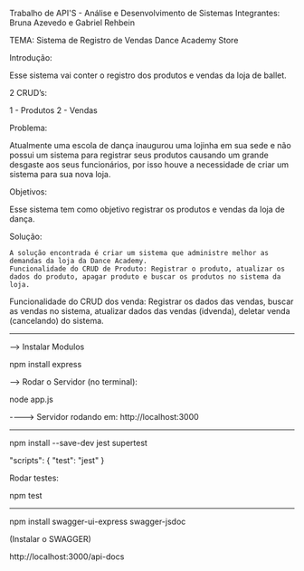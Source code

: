 Trabalho de API'S - Análise e Desenvolvimento de Sistemas 
Integrantes: Bruna Azevedo e Gabriel Rehbein

TEMA: Sistema de Registro de Vendas Dance Academy Store

Introdução: 

Esse sistema vai conter o registro dos produtos e vendas da loja de ballet.

2 CRUD’s: 

1 - Produtos
2 - Vendas
 

Problema:

Atualmente uma escola de dança inaugurou uma lojinha em sua sede e não possui um sistema para registrar seus produtos causando um grande desgaste aos seus funcionários, por isso houve a necessidade de criar um sistema para sua nova loja.
	
Objetivos:

Esse sistema tem como objetivo registrar os produtos e vendas da loja de dança.

Solução:

	A solução encontrada é criar um sistema que administre melhor as demandas da loja da Dance Academy.
	Funcionalidade do CRUD de Produto: Registrar o produto, atualizar os dados do produto, apagar produto e buscar os produtos no sistema da loja.
	
Funcionalidade do CRUD dos venda: Registrar os dados das vendas, buscar as vendas no sistema, atualizar dados das vendas (idvenda), deletar venda (cancelando) do sistema.


--------------------------------------------------------------------------------------------------------------------------

--> Instalar Modulos

npm install express

--> Rodar o Servidor (no terminal):

node app.js

----> Servidor rodando em: http://localhost:3000



--------------------------------------------------------------------------------------------------------------------------
npm install --save-dev jest supertest

"scripts": {
  "test": "jest"
}

Rodar testes:

npm test

----------------------------------------------------------------------------------------------------------------------------

npm install swagger-ui-express swagger-jsdoc


(Instalar o SWAGGER) 

http://localhost:3000/api-docs


